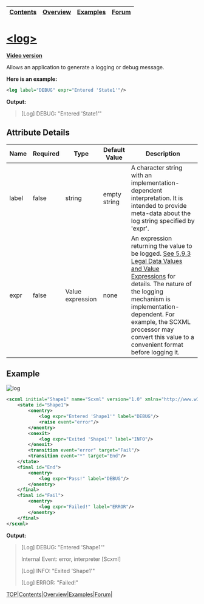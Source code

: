<a name="top-anchor">

[Contents](../README.md#table-of-contents) | [Overview](../README.md#scxml-overview) | [Examples](../README.md#examples) | [Forum](https://github.com/alexzhornyak/SCXML-tutorial/discussions)|
--- | --- | --- | --- |

# [\<log\>](https://www.w3.org/TR/scxml/#log)

**[Video version](https://youtu.be/tbFZsiTfOKA)**

Allows an application to generate a logging or debug message.

**Here is an example:**
```xml
<log label="DEBUG" expr="Entered 'State1'"/>
```
**Output:**
> \[Log\] DEBUG: "Entered 'State1'"

## Attribute Details

Name|Required|Type|Default Value|Description|
----|--------|----|-------------|-----------|
label|false|string|empty string|A character string with an implementation-dependent interpretation. It is intended to provide meta-data about the log string specified by 'expr'.
expr|false|Value expression|none|An expression returning the value to be logged. [See 5.9.3 Legal Data Values and Value Expressions](https://www.w3.org/TR/scxml/#ValueExpressions) for details. The nature of the logging mechanism is implementation-dependent. For example, the SCXML processor may convert this value to a convenient format before logging it.

## Example
![log](https://user-images.githubusercontent.com/18611095/28259039-03c5de9a-6add-11e7-8b70-e4384f63beaa.png)

```xml
<scxml initial="Shape1" name="Scxml" version="1.0" xmlns="http://www.w3.org/2005/07/scxml">
	<state id="Shape1">
		<onentry>
			<log expr="Entered 'Shape1'" label="DEBUG"/>
			<raise event="error"/>
		</onentry>
		<onexit>
			<log expr="Exited 'Shape1'" label="INFO"/>
		</onexit>
		<transition event="error" target="Fail"/>
		<transition event="*" target="End"/>
	</state>
	<final id="End">
		<onentry>
			<log expr="Pass!" label="DEBUG"/>
		</onentry>
	</final>
	<final id="Fail">
		<onentry>
			<log expr="Failed!" label="ERROR"/>
		</onentry>
	</final>
</scxml>
```

**Output:**
> \[Log\] DEBUG: "Entered 'Shape1'"
>
> Internal Event: error, interpreter \[Scxml\]
>
> \[Log\] INFO: "Exited 'Shape1'"
>
> \[Log\] ERROR: "Failed!"

[TOP](#top-anchor)|[Contents](../README.md#table-of-contents)|[Overview](../README.md#scxml-overview)|[Examples](../README.md#examples)|[Forum](https://github.com/alexzhornyak/SCXML-tutorial/discussions)|
